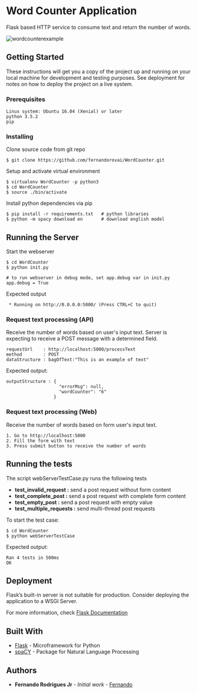 # Word Counter Application
Flask based HTTP service to consume text and return the number of words.

![wordcounterexample](https://user-images.githubusercontent.com/3229701/36821720-29be8efa-1cd3-11e8-9903-36f73cd42ed4.png)

## Getting Started
These instructions will get you a copy of the project up and running on your local machine for development and testing purposes. See deployment for notes on how to deploy the project on a live system.

### Prerequisites
```
Linux system: Ubuntu 16.04 (Xenial) or later
python 3.5.2
pip
```

### Installing
Clone source code from git repo

```
$ git clone https://github.com/fernandorovai/WordCounter.git
```


Setup and activate virtual environment

```
$ virtualenv WordCounter -p python3
$ cd WordCounter
$ source ./bin/activate
```

Install python dependencies via pip

```
$ pip install -r requirements.txt   # python libraries
$ python -m spacy download en       # download english model
```

## Running the Server
Start the webserver
```
$ cd WordCounter 
$ python init.py

# to run webserver in debug mode, set app.debug var in init.py
app.debug = True
```
Expected output
```
 * Running on http://0.0.0.0:5000/ (Press CTRL+C to quit)
```

### Request text processing (API)
Receive the number of words based on user's input text.
Server is expecting to receive a POST message with a determined field.

```
requestUrl    : http://localhost:5000/processText
method        : POST
dataStructure : bagOfText:"This is an example of text"              
```

Expected output:
```
outputStructure : {
                    "errorMsg": null,
                    "wordCounter": "6"
                  }
```

### Request text processing (Web)
Receive the number of words based on form user's input text.

```
1. Go to http://localhost:5000
2. Fill the form with text
3. Press submit button to receive the number of words
```

## Running the tests
The script webServerTestCase.py runs the following tests 
- **test_invalid_request            :** send a post request without form content
- **test_complete_post              :** send a post request with complete form content
- **test_empty_post                 :** send a post request with empty value
- **test_multiple_requests          :** send multi-thread post requests

To start the test case:
```
$ cd WordCounter
$ python webServerTestCase
```
Expected output:
```
Ran 4 tests in 500ms
OK
```

## Deployment

Flask’s built-in server is not suitable for production. Consider deploying the application to a WSGI Server.

For more information, check [Flask Documentation](http://flask.pocoo.org/docs/0.12/deploying/)

## Built With

* [Flask](http://flask.pocoo.org/)           - Microframework for Python
* [spaCY](https://www.spacy.io/)             - Package for Natural Language Processing

## Authors
* **Fernando Rodrigues Jr** - *Initial work* - [Fernando](https://github.com/fernandorovai)
